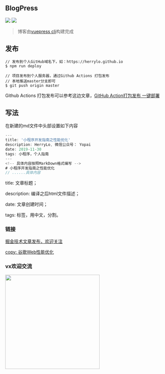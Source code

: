 ## BlogPress

![](https://img.shields.io/badge/-vuepress-brightgreen)
![](https://img.shields.io/badge/-vue%402.0-brightgreen)

> 博客由[vuepress cli](https://vuepress.vuejs.org/zh/guide/)构建完成

## 发布
```javscript
// 发布到个人GitHub域名下，如：https://herrylo.github.io
$ npm run deploy 

// 项目发布到个人服务器，通过Github Actions 打包发布
// 本地推送master分支即可
$ git push origin master
```
Github Actions 打包发布可以参考这边文章，[GitHub Action打包发布 一键部署](https://juejin.cn/post/6844904022239870984)

## 写法

在新建的md文件中头部设置如下内容
```javascript
---
title: '小程序开发指南之性能优化'
description: HerryLo, 微信公众号： Yopai
date: 2019-11-30
tags: 小程序，个人指南
---
<!-- 具体内容按照MarkDown格式编写 -->
# 小程序开发指南之性能优化
// ......具体内容
```
title: 文章标题；

description: 编译之后html文件描述；

date: 文章创建时间；

tags: 标签，用中文，分割。

### 链接

[掘金技术文章发布，欢迎关注](https://juejin.cn/user/430664289365608)

[copy: 谷歌Web性能优化](https://developers.didiheng.com/)

### vx欢迎交流

<img width="300" height="300" center src="https://didiheng.com/image/IMG_0574.JPG" />
